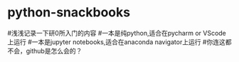 # python-snackbooks
#浅浅记录一下研0所入门的内容
#一本是纯python,适合在pycharm or VScode上运行
#一本是jupyter notebooks,适合在anaconda navigator上运行
#你连这都不会，github是怎么会的？
